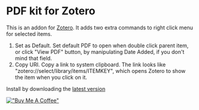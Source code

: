 # PDF kit for Zotero

This is an addon for [Zotero](https://www.zotero.org). It adds two extra commands to right click menu for selected items.

1. Set as Default. Set default PDF to open when double click parent item, or click "View PDF" button, by manipulating Date Added, if you don't mind that field.
2. Copy URI. Copy a link to system clipboard. The link looks like "zotero://select/library/items/ITEMKEY", which opens Zotero to show the item when you click on it.

Install by downloading the [latest version](https://github.com/sharpevo/zotero-pdfkit/releases/latest)

[!["Buy Me A Coffee"](https://www.buymeacoffee.com/assets/img/custom_images/orange_img.png)](https://www.buymeacoffee.com/sharpevo)
